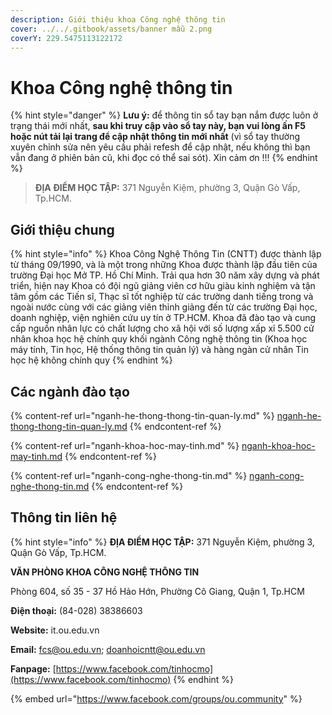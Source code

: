 ```yaml
---
description: Giới thiệu khoa Công nghệ thông tin
cover: ../../.gitbook/assets/banner mẫu 2.png
coverY: 229.5475113122172
---
```


# Khoa Công nghệ thông tin

{% hint style="danger" %}
**Lưu ý:** để thông tin sổ tay bạn nắm được luôn ở trạng thái mới nhất, **sau khi truy cập vào sổ tay này, bạn vui lòng ấn F5 hoặc nút tải lại trang để cập nhật thông tin mới nhất** (vì sổ tay thường xuyên chỉnh sửa nên yêu cầu phải refesh để cập nhật, nếu không thì bạn vẫn đang ở phiên bản cũ, khi đọc có thể sai sót). Xin cảm ơn !!!
{% endhint %}

> **ĐỊA ĐIỂM HỌC TẬP:** 371 Nguyễn Kiệm, phường 3, Quận Gò Vấp, Tp.HCM.

## **Giới thiệu chung**

{% hint style="info" %}
Khoa Công Nghệ Thông Tin (CNTT) được thành lập từ tháng 09/1990, và là một trong những Khoa được thành lập đầu tiên của trường Đại học Mở TP. Hồ Chí Minh. Trải qua hơn 30 năm xây dựng và phát triển, hiện nay Khoa có đội ngũ giảng viên cơ hữu giàu kinh nghiệm và tận tâm gồm các Tiến sĩ, Thạc sĩ tốt nghiệp từ các trường danh tiếng trong và ngoài nước cùng với các giảng viên thỉnh giảng đến từ các trường Đại học, doanh nghiệp, viện nghiên cứu uy tín ở TP.HCM. Khoa đã đào tạo và cung cấp nguồn nhân lực có chất lượng cho xã hội với số lượng xấp xỉ 5.500 cử nhân khoa học hệ chính quy khối ngành Công nghệ thông tin (Khoa học máy tính, Tin học, Hệ thống thông tin quản lý) và hàng ngàn cử nhân Tin học hệ không chính quy
{% endhint %}

## Các ngành đào tạo

{% content-ref url="nganh-he-thong-thong-tin-quan-ly.md" %}
[nganh-he-thong-thong-tin-quan-ly.md](nganh-he-thong-thong-tin-quan-ly.md)
{% endcontent-ref %}

{% content-ref url="nganh-khoa-hoc-may-tinh.md" %}
[nganh-khoa-hoc-may-tinh.md](nganh-khoa-hoc-may-tinh.md)
{% endcontent-ref %}

{% content-ref url="nganh-cong-nghe-thong-tin.md" %}
[nganh-cong-nghe-thong-tin.md](nganh-cong-nghe-thong-tin.md)
{% endcontent-ref %}

## Thông tin liên hệ

{% hint style="info" %}
**ĐỊA ĐIỂM HỌC TẬP:** 371 Nguyễn Kiệm, phường 3, Quận Gò Vấp, Tp.HCM.

**VĂN PHÒNG KHOA CÔNG NGHỆ THÔNG TIN**

Phòng 604, số 35 - 37 Hồ Hảo Hớn, Phường Cô Giang, Quận 1, Tp.HCM

**Điện thoại:** (84-028) 38386603

**Website:** it.ou.edu.vn

**Email:** fcs@ou.edu.vn; doanhoicntt@ou.edu.vn

**Fanpage:** [https://www.facebook.com/tinhocmo](https://www.facebook.com/tinhocmo)
{% endhint %}

{% embed url="https://www.facebook.com/groups/ou.community" %}
